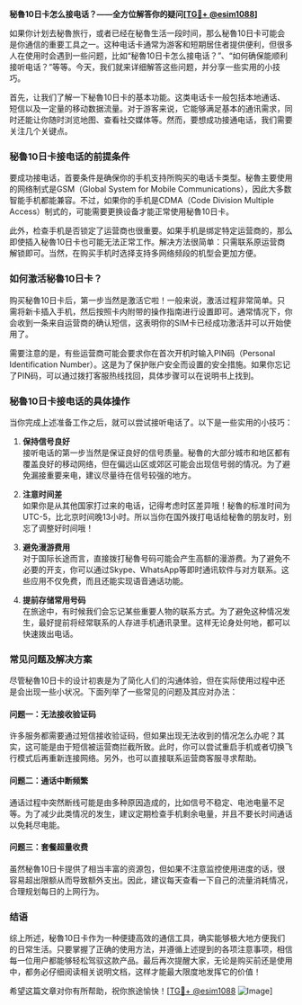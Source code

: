 **秘魯10日卡怎么接电话？——全方位解答你的疑问[[TG💪+ @esim1088](https://t.me/s/esim1088)]**

如果你计划去秘魯旅行，或者已经在秘魯生活一段时间，那么秘魯10日卡可能会是你通信的重要工具之一。这种电话卡通常为游客和短期居住者提供便利，但很多人在使用时会遇到一些问题，比如“秘魯10日卡怎么接电话？”、“如何确保能顺利接听电话？”等等。今天，我们就来详细解答这些问题，并分享一些实用的小技巧。

首先，让我们了解一下秘魯10日卡的基本功能。这类电话卡一般包括本地通话、短信以及一定量的移动数据流量。对于游客来说，它能够满足基本的通讯需求，同时还能让你随时浏览地图、查看社交媒体等。然而，要想成功接通电话，我们需要关注几个关键点。

### **秘魯10日卡接电话的前提条件**

要成功接电话，首要条件是确保你的手机支持所购买的电话卡类型。秘魯主要使用的网络制式是GSM（Global System for Mobile Communications），因此大多数智能手机都能兼容。不过，如果你的手机是CDMA（Code Division Multiple Access）制式的，可能需要更换设备才能正常使用秘魯10日卡。

此外，检查手机是否锁定了运营商也很重要。如果手机是绑定特定运营商的，那么即使插入秘魯10日卡也可能无法正常工作。解决方法很简单：只需联系原运营商解锁即可。当然，在购买手机时选择支持多网络频段的机型会更加方便。

### **如何激活秘魯10日卡？**

购买秘魯10日卡后，第一步当然是激活它啦！一般来说，激活过程非常简单。只需将新卡插入手机，然后按照卡内附带的操作指南进行设置即可。通常情况下，你会收到一条来自运营商的确认短信，这表明你的SIM卡已经成功激活并可以开始使用了。

需要注意的是，有些运营商可能会要求你在首次开机时输入PIN码（Personal Identification Number）。这是为了保护账户安全而设置的安全措施。如果你忘记了PIN码，可以通过拨打客服热线找回，具体步骤可以在说明书上找到。

### **秘魯10日卡接电话的具体操作**

当你完成上述准备工作之后，就可以尝试接听电话了。以下是一些实用的小技巧：

1. **保持信号良好**  
   接听电话的第一步当然是保证良好的信号质量。秘魯的大部分城市和地区都有覆盖良好的移动网络，但在偏远山区或郊区可能会出现信号弱的情况。为了避免漏接重要来电，建议尽量待在信号较强的地方。

2. **注意时间差**  
   如果你是从其他国家打过来的电话，记得考虑时区差异哦！秘魯的标准时间为UTC-5，比北京时间晚13小时。所以当你在国外拨打电话给秘魯的朋友时，别忘了调整好时间哦！

3. **避免漫游费用**  
   对于国际长途而言，直接拨打秘魯号码可能会产生高额的漫游费。为了避免不必要的开支，你可以通过Skype、WhatsApp等即时通讯软件与对方联系。这些应用不仅免费，而且还能实现语音通话功能。

4. **提前存储常用号码**  
   在旅途中，有时候我们会忘记某些重要人物的联系方式。为了避免这种情况发生，最好提前将经常联系的人存进手机通讯录里。这样无论身处何地，都可以快速拨出电话。

### **常见问题及解决方案**

尽管秘魯10日卡的设计初衷是为了简化人们的沟通体验，但在实际使用过程中还是会出现一些小状况。下面列举了一些常见的问题及其应对办法：

#### **问题一：无法接收验证码**
许多服务都需要通过短信接收验证码，但如果出现无法收到的情况怎么办呢？其实，这可能是由于短信被运营商拦截所致。此时，你可以尝试重启手机或者切换飞行模式后再重新连接网络。另外，也可以直接联系运营商客服寻求帮助。

#### **问题二：通话中断频繁**
通话过程中突然断线可能是由多种原因造成的，比如信号不稳定、电池电量不足等。为了减少此类情况的发生，建议定期检查手机剩余电量，并且不要长时间通话以免耗尽电能。

#### **问题三：套餐超量收费**
虽然秘魯10日卡提供了相当丰富的资源包，但如果不注意监控使用进度的话，很容易超出限额从而导致额外支出。因此，建议每天查看一下自己的流量消耗情况，合理规划每日的上网行为。

### **结语**

综上所述，秘魯10日卡作为一种便捷高效的通信工具，确实能够极大地方便我们的日常生活。只要掌握了正确的使用方法，并遵循上述提到的各项注意事项，相信每一位用户都能够轻松驾驭这款产品。最后再次提醒大家，无论是购买前还是使用中，都务必仔细阅读相关说明文档，这样才能最大限度地发挥它的价值！

希望这篇文章对你有所帮助，祝你旅途愉快！[[TG💪+ @esim1088](https://t.me/s/esim1088) ![Image](https://i.postimg.cc/4NQfJmqS/Snipaste-2025-05-13-00-14-12.png)]